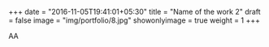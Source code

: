 +++
date = "2016-11-05T19:41:01+05:30"
title = "Name of the work 2"
draft = false
image = "img/portfolio/8.jpg"
showonlyimage = true
weight = 1
+++

AA